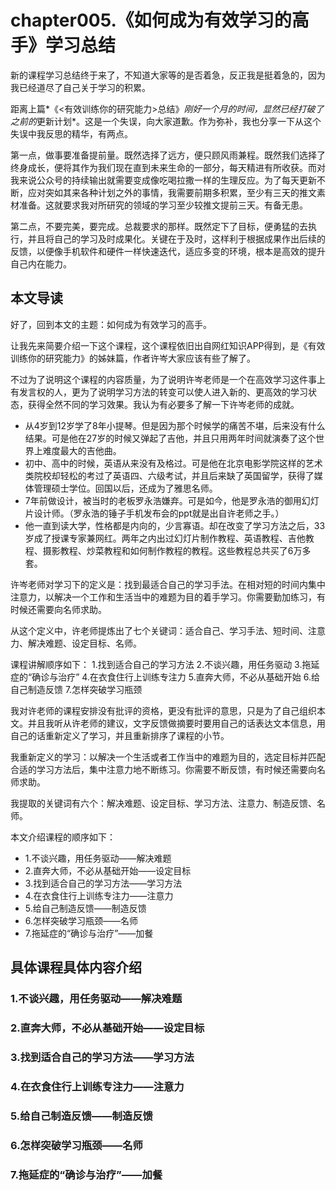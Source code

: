 # chapter005.《如何成为有效学习的高手》学习总结

新的课程学习总结终于来了，不知道大家等的是否着急，反正我是挺着急的，因为我已经道尽了自己关于学习的积累。

距离上篇*《<有效训练你的研究能力>总结》*刚好一个月的时间，显然已经打破了之前的*更新计划*。这是一个失误，向大家道歉。作为弥补，我也分享一下从这个失误中我反思的精华，有两点。

第一点，做事要准备提前量。既然选择了远方，便只顾风雨兼程。既然我们选择了终身成长，便将其作为我们现在直到未来生命的一部分，每天精进有所收获。而对我来说公众号的持续输出就需要变成像吃喝拉撒一样的生理反应。为了每天更新不断，应对突如其来各种计划之外的事情，我需要前期多积累，至少有三天的推文素材准备。这就要求我对所研究的领域的学习至少较推文提前三天。有备无患。

第二点，不要完美，要完成。总裁要求的那样。既然定下了目标，便勇猛的去执行，并且将自己的学习及时成果化。关键在于及时，这样利于根据成果作出后续的反馈，以便像手机软件和硬件一样快速迭代，适应多变的环境，根本是高效的提升自己内在能力。

## 本文导读

好了，回到本文的主题：如何成为有效学习的高手。

让我先来简要介绍一下这个课程，这个课程依旧出自网红知识APP得到，是《有效训练你的研究能力》的姊妹篇，作者许岑大家应该有些了解了。

不过为了说明这个课程的内容质量，为了说明许岑老师是一个在高效学习这件事上有发言权的人，更为了说明学习方法的转变可以使人进入新的、更高效的学习状态，获得全然不同的学习效果。我认为有必要多了解一下许岑老师的成就。

- 从4岁到12岁学了8年小提琴。但是因为那个时候学的痛苦不堪，后来没有什么结果。可是他在27岁的时候又弹起了吉他，并且只用两年时间就演奏了这个世界上难度最大的吉他曲。
- 初中、高中的时候，英语从来没有及格过。可是他在北京电影学院这样的艺术类院校却轻松的考过了英语四、六级考试，并且后来缺了英国留学，获得了媒体管理硕士学位。回国以后，还成为了雅思名师。
- 7年前做设计，被当时的老板罗永浩嫌弃。可是如今，他是罗永浩的御用幻灯片设计师。（罗永浩的锤子手机发布会的ppt就是出自许老师之手。）
- 他一直到读大学，性格都是内向的，少言寡语。却在改变了学习方法之后，33岁成了授课专家兼网红。两年之内出过幻灯片制作教程、英语教程、吉他教程、摄影教程、炒菜教程和如何制作教程的教程。这些教程总共买了6万多套。

许岑老师对学习下的定义是：找到最适合自己的学习手法。在相对短的时间内集中注意力，以解决一个工作和生活当中的难题为目的着手学习。你需要勤加练习，有时候还需要向名师求助。

从这个定义中，许老师提炼出了七个关键词：适合自己、学习手法、短时间、注意力、解决难题、设定目标、名师。

课程讲解顺序如下：
1.找到适合自己的学习方法
2.不谈兴趣，用任务驱动
3.拖延症的“确诊与治疗”
4.在衣食住行上训练专注力
5.直奔大师，不必从基础开始
6.给自己制造反馈
7.怎样突破学习瓶颈

我对许老师的课程安排没有批评的资格，更没有批评的意思，只是为了自己组织本文。并且我听从许老师的建议，文字反馈做摘要时要用自己的话表达文本信息，用自己的话重新定义了学习，并且重新排序了课程的小节。

我重新定义的学习：以解决一个生活或者工作当中的难题为目的，选定目标并匹配合适的学习方法后，集中注意力地不断练习。你需要不断反馈，有时候还需要向名师求助。

我提取的关键词有六个：解决难题、设定目标、学习方法、注意力、制造反馈、名师。

本文介绍课程的顺序如下：
- 1.不谈兴趣，用任务驱动——解决难题
- 2.直奔大师，不必从基础开始——设定目标
- 3.找到适合自己的学习方法——学习方法
- 4.在衣食住行上训练专注力——注意力
- 5.给自己制造反馈——制造反馈
- 6.怎样突破学习瓶颈——名师
- 7.拖延症的“确诊与治疗”——加餐

## 具体课程具体内容介绍

### 1.不谈兴趣，用任务驱动——解决难题

### 2.直奔大师，不必从基础开始——设定目标

### 3.找到适合自己的学习方法——学习方法

### 4.在衣食住行上训练专注力——注意力

### 5.给自己制造反馈——制造反馈

### 6.怎样突破学习瓶颈——名师

### 7.拖延症的“确诊与治疗”——加餐
